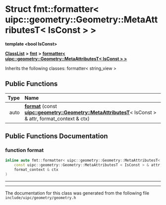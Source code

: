 

# Struct fmt::formatter&lt; uipc::geometry::Geometry::MetaAttributesT&lt; IsConst &gt; &gt;

**template &lt;bool IsConst&gt;**



[**ClassList**](annotated.md) **>** [**fmt**](namespacefmt.md) **>** [**formatter&lt; uipc::geometry::Geometry::MetaAttributesT&lt; IsConst &gt; &gt;**](structfmt_1_1formatter_3_01uipc_1_1geometry_1_1_geometry_1_1_meta_attributes_t_3_01_is_const_01_4_01_4.md)








Inherits the following classes: formatter< string_view >


































## Public Functions

| Type | Name |
| ---: | :--- |
|  auto | [**format**](#function-format) (const [**uipc::geometry::Geometry::MetaAttributesT**](classuipc_1_1geometry_1_1_geometry_1_1_meta_attributes_t.md)&lt; IsConst &gt; & attr, format\_context & ctx) <br> |




























## Public Functions Documentation




### function format 

```C++
inline auto fmt::formatter< uipc::geometry::Geometry::MetaAttributesT< IsConst > >::format (
    const uipc::geometry::Geometry::MetaAttributesT < IsConst > & attr,
    format_context & ctx
) 
```




<hr>

------------------------------
The documentation for this class was generated from the following file `include/uipc/geometry/geometry.h`

